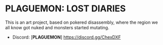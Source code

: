 # PLAGUEMON: LOST DIARIES

This is an art project, based on pokered disassembly, where the region we all know got nuked
and monsters started mutating.


* Discord: [**PLAGUEMON**]
https://discord.gg/ChexDXF
